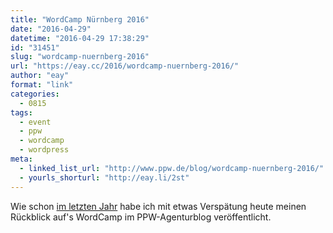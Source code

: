 ```yaml
---
title: "WordCamp Nürnberg 2016"
date: "2016-04-29"
datetime: "2016-04-29 17:38:29"
id: "31451"
slug: "wordcamp-nuernberg-2016"
url: "https://eay.cc/2016/wordcamp-nuernberg-2016/"
author: "eay"
format: "link"
categories:
  - 0815
tags:
  - event
  - ppw
  - wordcamp
  - wordpress
meta:
  - linked_list_url: "http://www.ppw.de/blog/wordcamp-nuernberg-2016/"
  - yourls_shorturl: "http://eay.li/2st"
---
```


Wie schon [im letzten Jahr](//eay.cc/2015/wordcamp-cologne/) habe ich mit etwas Verspätung heute meinen Rückblick auf's WordCamp im PPW-Agenturblog veröffentlicht.
